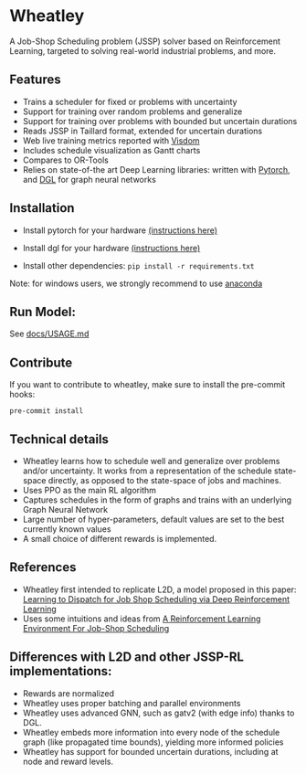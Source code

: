 # Wheatley 

A Job-Shop Scheduling problem (JSSP) solver based on Reinforcement Learning, targeted to solving real-world industrial problems, and more.

## Features
- Trains a scheduler for fixed or problems with uncertainty
- Support for training over random problems and generalize
- Support for training over problems with bounded but uncertain durations
- Reads JSSP in Taillard format, extended for uncertain durations
- Web live training metrics reported with [Visdom](https://ai.facebook.com/tools/visdom/)
- Includes schedule visualization as Gantt charts
- Compares to OR-Tools
- Relies on state-of-the art Deep Learning libraries: written with [Pytorch](https://pytorch.org/),  and [DGL](https://www.dgl.ai/) for graph neural networks

## Installation


- Install pytorch for your hardware [(instructions here)](https://pytorch.org/get-started/locally/)

- Install dgl for your hardware [(instructions here)](https://www.dgl.ai/pages/start.html)

- Install other dependencies: `pip install -r requirements.txt`

Note: for windows users, we strongly recommend to use [anaconda](https://www.anaconda.com/)

## Run Model:

See [docs/USAGE.md](docs/USAGE.md)

## Contribute
If you want to contribute to wheatley, make sure to install the pre-commit hooks:
```
pre-commit install
```

## Technical details
- Wheatley learns how to schedule well and generalize over problems and/or uncertainty. It works from a representation of the schedule state-space directly, as opposed to the state-space of jobs and machines.
- Uses PPO as the main RL algorithm
- Captures schedules in the form of graphs and trains with an underlying Graph Neural Network
- Large number of hyper-parameters, default values are set to the best currently known values
- A small choice of different rewards is implemented.

## References
- Wheatley first intended to replicate L2D, a model proposed in this paper:
[Learning to Dispatch for Job Shop Scheduling via Deep Reinforcement Learning](https://arxiv.org/pdf/2010.12367)
- Uses some intuitions and ideas from [A Reinforcement Learning Environment For Job-Shop Scheduling](https://arxiv.org/abs/2104.03760)

## Differences with L2D and other JSSP-RL implementations:
 - Rewards are normalized
 - Wheatley uses proper batching and parallel environments
 - Wheatley uses advanced GNN, such as gatv2  (with edge info) thanks to DGL.
 - Wheatley embeds more information into every node of the schedule graph (like propagated time bounds), yielding more informed policies
 - Wheatley has support for bounded uncertain durations, including at node and reward levels.


